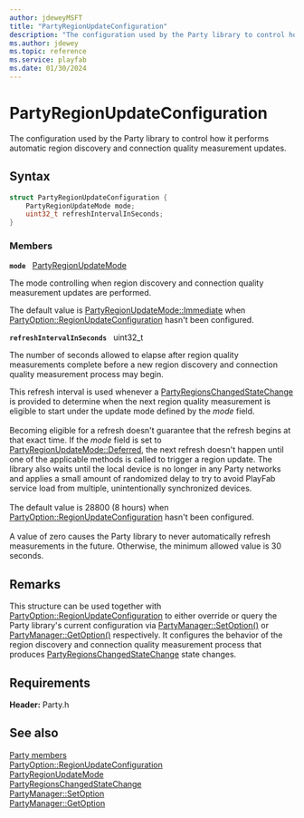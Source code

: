 ```yaml
---
author: jdeweyMSFT
title: "PartyRegionUpdateConfiguration"
description: "The configuration used by the Party library to control how it performs automatic region discovery and connection quality measurement updates."
ms.author: jdewey
ms.topic: reference
ms.service: playfab
ms.date: 01/30/2024
---
```


# PartyRegionUpdateConfiguration  

The configuration used by the Party library to control how it performs automatic region discovery and connection quality measurement updates.  

## Syntax  
  
```cpp
struct PartyRegionUpdateConfiguration {  
    PartyRegionUpdateMode mode;  
    uint32_t refreshIntervalInSeconds;  
}  
```
  
### Members  
  
**`mode`** &nbsp; [PartyRegionUpdateMode](../enums/partyregionupdatemode.md)  
  
The mode controlling when region discovery and connection quality measurement updates are performed.
  
The default value is [PartyRegionUpdateMode::Immediate](../enums/partyregionupdatemode.md) when [PartyOption::RegionUpdateConfiguration](../enums/partyoption.md) hasn't been configured.
  
**`refreshIntervalInSeconds`** &nbsp; uint32_t  
  
The number of seconds allowed to elapse after region quality measurements complete before a new region discovery and connection quality measurement process may begin.
  
This refresh interval is used whenever a [PartyRegionsChangedStateChange](partyregionschangedstatechange.md) is provided to determine when the next region quality measurement is eligible to start under the update mode defined by the *mode* field. <br /><br /> Becoming eligible for a refresh doesn't guarantee that the refresh begins at that exact time. If the *mode* field is set to [PartyRegionUpdateMode::Deferred](../enums/partyregionupdatemode.md), the next refresh doesn't happen until one of the applicable methods is called to trigger a region update. The library also waits until the local device is no longer in any Party networks and applies a small amount of randomized delay to try to avoid PlayFab service load from multiple, unintentionally synchronized devices.   <br /><br /> The default value is 28800 (8 hours) when [PartyOption::RegionUpdateConfiguration](../enums/partyoption.md) hasn't been configured.   <br /><br /> A value of zero causes the Party library to never automatically refresh measurements in the future. Otherwise, the minimum allowed value is 30 seconds.
  
## Remarks  
  
This structure can be used together with [PartyOption::RegionUpdateConfiguration](../enums/partyoption.md) to either override or query the Party library's current configuration via [PartyManager::SetOption()](../classes/PartyManager/methods/partymanager_setoption.md) or [PartyManager::GetOption()](../classes/PartyManager/methods/partymanager_getoption.md) respectively. It configures the behavior of the region discovery and connection quality measurement process that produces [PartyRegionsChangedStateChange](partyregionschangedstatechange.md) state changes.
  
## Requirements  
  
**Header:** Party.h
  
## See also  
[Party members](../party_members.md)  
[PartyOption::RegionUpdateConfiguration](../enums/partyoption.md)  
[PartyRegionUpdateMode](../enums/partyregionupdatemode.md)  
[PartyRegionsChangedStateChange](partyregionschangedstatechange.md)  
[PartyManager::SetOption](../classes/PartyManager/methods/partymanager_setoption.md)  
[PartyManager::GetOption](../classes/PartyManager/methods/partymanager_getoption.md)
  
  
